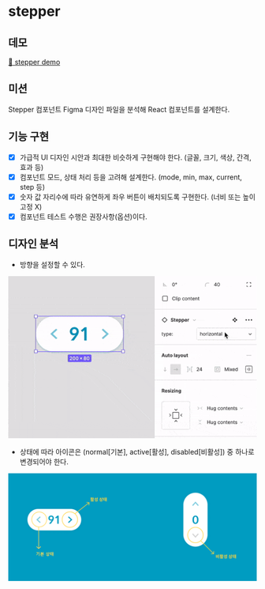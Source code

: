 # stepper
## 데모
[📜 stepper demo](https://yeongjong310.github.io/reactWIL/index.html)

## 미션

Stepper 컴포넌트 Figma 디자인 파일을 분석해 React 컴포넌트를 설계한다.

## 기능 구현

- [X] 가급적 UI 디자인 시안과 최대한 비슷하게 구현해야 한다. (글꼴, 크기, 색상, 간격, 효과 등)
- [X] 컴포넌트 모드, 상태 처리 등을 고려해 설계한다. (mode, min, max, current, step 등)
- [X] 숫자 값 자리수에 따라 유연하게 좌우 버튼이 배치되도록 구현한다. (너비 또는 높이 고정 X)
- [X] 컴포넌트 테스트 수행은 권장사항(옵션)이다.

## 디자인 분석

- 방향을 설정할 수 있다.

![orientation](./img/orientation.gif)

- 상태에 따라 아이콘은 (normal[기본], active[활성], disabled[비활성]) 중 하나로 변경되어야 한다.

![disabled](./img/iconDisabled.png)
